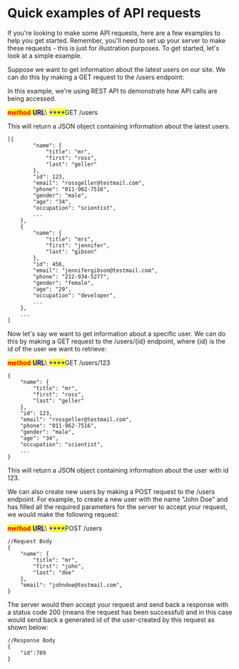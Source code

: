 # Quick examples of API requests

If you're looking to make some API requests, here are a few examples to help you get started. Remember, you'll need to set up your server to make these requests - this is just for illustration purposes. To get started, let's look at a simple example.&#x20;

Suppose we want to get information about the latest users on our site. We can do this by making a GET request to the /users endpoint:

In this example, we're using REST API to demonstrate how API calls are being accessed.

<mark style="color:red;">**method**</mark>    <mark style="color:blue;">**URL**</mark>\ <mark style="color:blue;">****</mark>GET          /users

This will return a JSON object containing information about the latest users.

```
[{
        "name": {
            "title": "mr",
            "first": "ross",
            "last": "geller"
        },
        "id": 123,
        "email": "rossgeller@testmail.com",
        "phone": "011-962-7516",
        "gender": "male",
        "age": "34",
        "occupation": "scientist",
        ...
    },
    {
        "name": {
            "title": "mrs",
            "first": "jennifer",
            "last": "gibson"
        },
        "id": 456,
        "email": "jennifergibson@testmail.com",
        "phone": "212-934-5277",
        "gender": "female",
        "age": "29",
        "occupation": "developer",
        ...
    },
    ...
]
```

Now let's say we want to get information about a specific user. We can do this by making a GET request to the /users/{id} endpoint, where {id} is the id of the user we want to retrieve:

<mark style="color:red;">**method**</mark>    <mark style="color:blue;">**URL**</mark>\ <mark style="color:blue;">****</mark>GET          /users/123

```
{
    "name": {
        "title": "mr",
        "first": "ross",
        "last": "geller"
    },
    "id": 123,
    "email": "rossgeller@testmail.com",
    "phone": "011-962-7516",
    "gender": "male",
    "age": "34",
    "occupation": "scientist",
    ...
}
```

This will return a JSON object containing information about the user with id 123.&#x20;

We can also create new users by making a POST request to the /users endpoint. For example, to create a new user with the name "John Doe" and has filled all the required parameters for the server to accept your request, we would make the following request:

<mark style="color:red;">**method**</mark>    <mark style="color:blue;">**URL**</mark>\ <mark style="color:blue;">****</mark>POST          /users

```
//Request Body 
{
    "name": {
        "title": "mr",
        "first": "john",
        "last": "doe"
    },
    "email": "johndoe@testmail.com",
}
```

The server would then accept your request and send back a response with a status code 200 (means the request has been successful) and in this case would send back a generated id of the user-created by this request as shown below:

```
//Response Body 
{
    "id":789
}
```

